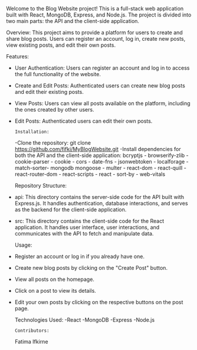 Welcome to the Blog Website project! This is a full-stack web application built with React, MongoDB, Express, and Node.js. The project is divided into two main parts: the API and the client-side application.

Overview:
This project aims to provide a platform for users to create and share blog posts. Users can register an account, log in, create new posts, view existing posts, and edit their own posts.

Features:

- User Authentication: Users can register an account and log in to access the full functionality of the website.
- Create and Edit Posts: Authenticated users can create new blog posts and edit their existing posts.
- View Posts: Users can view all posts available on the platform, including the ones created by other users.
- Edit Posts: Authenticated users can edit their own posts.

      Installation:

  -Clone the repository: git clone https://github.com/fifki/MyBlogWebsite.git
  -Install dependencies for both the API and the client-side application:
  bcryptjs - browserify-zlib - cookie-parser - cookie - cors - date-fns - jsonwebtoken - localforage - match-sorter- mongodb
  mongoose - multer - react-dom - react-quill - react-router-dom - react-scripts - react - sort-by - web-vitals

  Repository Structure:

- api: This directory contains the server-side code for the API built with Express.js. It handles authentication, database interactions, and serves as the backend for the client-side application.
- src: This directory contains the client-side code for the React application. It handles user interface, user interactions, and communicates with the API to fetch and manipulate data.

  Usage:

- Register an account or log in if you already have one.
- Create new blog posts by clicking on the "Create Post" button.
- View all posts on the homepage.
- Click on a post to view its details.
- Edit your own posts by clicking on the respective buttons on the post page.

  Technologies Used:
  -React
  -MongoDB
  -Express
  -Node.js

      Contributors:

  Fatima Ifkirne
